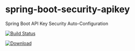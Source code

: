 # spring-boot-security-apikey
Spring Boot API Key Security Auto-Configuration

[![Build Status](https://api.travis-ci.org/adilkaraoz/spring-boot-security-apikey.svg?branch=master)](https://travis-ci.org/adilkaraoz/spring-boot-security-apikey)

[ ![Download](https://api.bintray.com/packages/adilkaraoz/spring-mit/spring-boot-security-apikey/images/download.svg?version=0.1.0.RELEASE) ](https://bintray.com/adilkaraoz/spring-mit/spring-boot-security-apikey/0.1.0.RELEASE/link)
